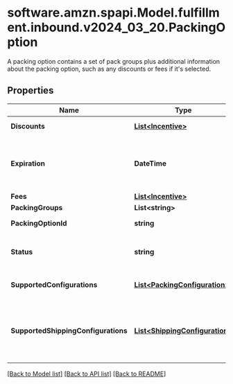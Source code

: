 # software.amzn.spapi.Model.fulfillment.inbound.v2024_03_20.PackingOption
A packing option contains a set of pack groups plus additional information about the packing option, such as any discounts or fees if it's selected.

## Properties

Name | Type | Description | Notes
------------ | ------------- | ------------- | -------------
**Discounts** | [**List&lt;Incentive&gt;**](Incentive.md) | Discount for the offered option. | 
**Expiration** | **DateTime** | The time at which this packing option is no longer valid. In [ISO 8601](https://developer-docs.amazon.com/sp-api/docs/iso-8601) datetime format with pattern &#x60;yyyy-MM-ddTHH:mm:ss.sssZ&#x60;. | [optional] 
**Fees** | [**List&lt;Incentive&gt;**](Incentive.md) | Fee for the offered option. | 
**PackingGroups** | **List&lt;string&gt;** | Packing group IDs. | 
**PackingOptionId** | **string** | Identifier of a packing option. | 
**Status** | **string** | The status of the packing option. Possible values: &#x60;OFFERED&#x60;, &#x60;ACCEPTED&#x60;, &#x60;EXPIRED&#x60;. | 
**SupportedConfigurations** | [**List&lt;PackingConfiguration&gt;**](PackingConfiguration.md) | A list of possible configurations for this option. | 
**SupportedShippingConfigurations** | [**List&lt;ShippingConfiguration&gt;**](ShippingConfiguration.md) | **This field is deprecated**. Use the &#x60;shippingRequirements&#x60; property under &#x60;supportedConfigurations&#x60; instead. List of supported shipping modes. | 

[[Back to Model list]](../README.md#documentation-for-models) [[Back to API list]](../README.md#documentation-for-api-endpoints) [[Back to README]](../README.md)


